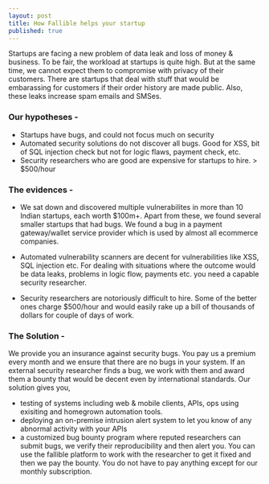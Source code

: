 ```yaml
---
layout: post
title: How Fallible helps your startup
published: true
---
```



Startups are facing a new problem of data leak and loss of money & business. To be fair, the workload at startups is quite high. But at the same time, we cannot expect them to compromise with privacy of their customers. There are startups that deal with stuff that would be embarassing for customers if their order history are made public. Also, these leaks increase spam emails and SMSes.


### Our hypotheses -

- Startups have bugs, and could not focus much on security
- Automated security solutions do not discover all bugs. Good for XSS, bit of SQL injection check but not for logic flaws, payment check, etc.
- Security researchers who are good are expensive for startups to hire. > $500/hour


### The evidences -

- We sat down and discovered multiple vulnerabilites in more than 10 Indian startups, each worth $100m+. Apart from these, we found several smaller startups that had bugs. We found a bug in a payment gateway/wallet service provider which is used by almost all ecommerce companies.

- Automated vulnerability scanners are decent for vulnerabilities like XSS, SQL injection etc. For dealing with situations where the outcome would be data leaks, problems in logic flow, payments etc. you need a capable security researcher.

- Security researchers are notoriously difficult to hire. Some of the better ones charge $500/hour and would easily rake up a bill of thousands of dollars for couple of days of work.


### The Solution -

We provide you an insurance against security bugs. You pay us a premium every month and we ensure that there are no bugs in your system. If an external security researcher finds a bug, we work with them and award them a bounty that would be decent even by international standards. Our solution gives you,

 - testing of systems including web & mobile clients, APIs, ops using exisiting and homegrown automation tools.
 - deploying an on-premise intrusion alert system to let you know of any abnormal activity with your APIs
 - a customized bug bounty program where reputed researchers can submit bugs, we verify their reproducibility and then alert you. You can use the fallible platform to work with the researcher to get it fixed and then we pay the bounty. You do not have to pay anything except for our monthly subscription.
